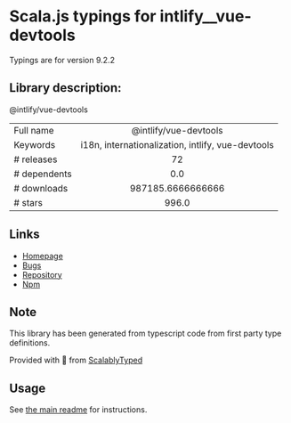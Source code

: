 
# Scala.js typings for intlify__vue-devtools

Typings are for version 9.2.2

## Library description:
@intlify/vue-devtools

|                    |                 |
| ------------------ | :-------------: |
| Full name          | @intlify/vue-devtools |
| Keywords           | i18n, internationalization, intlify, vue-devtools |
| # releases         | 72 |
| # dependents       | 0.0 |
| # downloads        | 987185.6666666666 |
| # stars            | 996.0 |

## Links
- [Homepage](https://github.com/intlify/vue-i18n-next/tree/master/packages/vue-devtools#readme)
- [Bugs](https://github.com/intlify/vue-i18n-next/issues)
- [Repository](https://github.com/intlify/vue-i18n-next)
- [Npm](https://www.npmjs.com/package/%40intlify%2Fvue-devtools)
    


## Note
This library has been generated from typescript code from first party type definitions.

Provided with :purple_heart: from [ScalablyTyped](https://github.com/oyvindberg/ScalablyTyped)

## Usage
See [the main readme](../../readme.md) for instructions.


